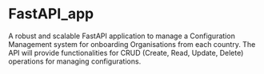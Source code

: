 # FastAPI_app

A robust and scalable FastAPI application to manage a Configuration Management system for onboarding Organisations from each country. The API will provide functionalities for CRUD (Create, Read, Update, Delete) operations for managing configurations.
